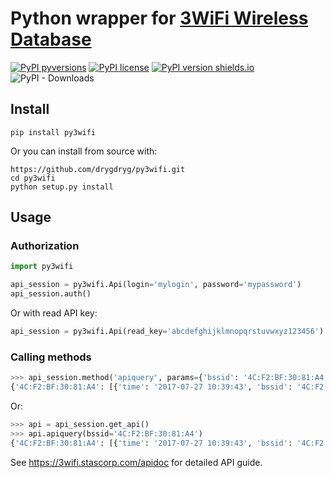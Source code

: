 # Python wrapper for [3WiFi Wireless Database](https://3wifi.stascorp.com/)
[![PyPI pyversions](https://img.shields.io/pypi/pyversions/py3wifi.svg)](https://pypi.python.org/pypi/py3wifi/)
[![PyPI license](https://img.shields.io/pypi/l/py3wifi.svg)](https://pypi.python.org/pypi/py3wifi/)
[![PyPI version shields.io](https://img.shields.io/pypi/v/py3wifi.svg)](https://pypi.python.org/pypi/py3wifi/)
![PyPI - Downloads](https://img.shields.io/pypi/dm/py3wifi)
## Install
```
pip install py3wifi
```
Or you can install from source with:
```
https://github.com/drygdryg/py3wifi.git
cd py3wifi
python setup.py install
```
## Usage
### Authorization
```python
import py3wifi

api_session = py3wifi.Api(login='mylogin', password='mypassword')
api_session.auth()
```
Or with read API key:
```python
api_session = py3wifi.Api(read_key='abcdefghijklmnopqrstuvwxyz123456')
```
### Calling methods
```python
>>> api_session.method('apiquery', params={'bssid': '4C:F2:BF:30:81:A4'})
{'4C:F2:BF:30:81:A4': [{'time': '2017-07-27 10:39:43', 'bssid': '4C:F2:BF:30:81:A4', 'essid': 'IDNet-41', 'sec': 'WPA2', 'key': '87059894216', 'wps': '12345678', 'lat': 54.89953995, 'lon': 69.14550781}]}
```
Or:
```python
>>> api = api_session.get_api()
>>> api.apiquery(bssid='4C:F2:BF:30:81:A4')
{'4C:F2:BF:30:81:A4': [{'time': '2017-07-27 10:39:43', 'bssid': '4C:F2:BF:30:81:A4', 'essid': 'IDNet-41', 'sec': 'WPA2', 'key': '87059894216', 'wps': '12345678', 'lat': 54.89953995, 'lon': 69.14550781}]}
```
See https://3wifi.stascorp.com/apidoc for detailed API guide.